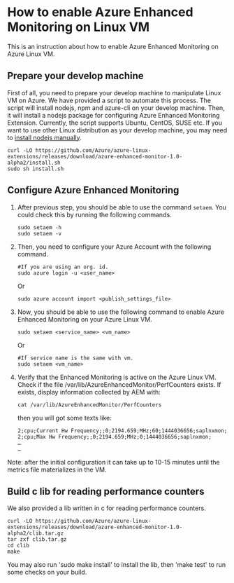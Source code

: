 # How to enable Azure Enhanced Monitoring on Linux VM

This is an instruction about how to enable Azure Enhanced Monitoring on Azure Linux VM.

## Prepare your develop machine

First of all, you need to prepare your develop machine to manipulate Linux VM on Azure. We have provided a script to automate this process. The script will install nodejs, npm and azure-cli on your develop machine. Then, it will install a nodejs package for configuring Azure Enhanced Monitoring Extension. Currently, the script supports Ubuntu, CentOS, SUSE etc. If you want to use other Linux distribution as your develop machine, you may need to [install nodejs manually](https://github.com/joyent/node/wiki/installing-node.js-via-package-manager).

```
curl -LO https://github.com/Azure/azure-linux-extensions/releases/download/azure-enhanced-monitor-1.0-alpha2/install.sh
sudo sh install.sh
```
## Configure Azure Enhanced Monitoring

1. After previous step, you should be able to use the command `setaem`. You could check this by running the following commands.

    ```
    sudo setaem -h
    sudo setaem -v 
    ```
2. Then, you need to configure your Azure Account with the following command.

    ```
    #If you are using an org. id.
    sudo azure login -u <user_name>
    ```
    Or

    ```
    sudo azure account import <publish_settings_file>
    ```
3. Now, you should be able to use the following command to enable Azure Enhanced Monitoring on your Azure Linux VM.

    ```
    sudo setaem <service_name> <vm_name>
    ```
    Or
    ```  
    #If service name is the same with vm.
    sudo setaem <vm_name>
    ```
4. Verify that the Enhanced Monitoring is active on the Azure Linux VM. Check if the file  /var/lib/AzureEnhancedMonitor/PerfCounters exists. If exists, display information collected by AEM with:
    ```
    cat /var/lib/AzureEnhancedMonitor/PerfCounters
    ```
	then you will got some texts like:
	```
	2;cpu;Current Hw Frequency;;0;2194.659;MHz;60;1444036656;saplnxmon;
	2;cpu;Max Hw Frequency;;0;2194.659;MHz;0;1444036656;saplnxmon;
	…
	…
	```

Note: after the initial configuration it can take up to 10-15 minutes until the metrics file materializes in the VM.


## Build c lib for reading performance counters

We also provided a lib written in c for reading performance counters.

```
curl -LO https://github.com/Azure/azure-linux-extensions/releases/download/azure-enhanced-monitor-1.0-alpha2/clib.tar.gz
tar zxf clib.tar.gz
cd clib
make
```

You may also run 'sudo make install' to install the lib, then 'make test' to run some checks on your build.
